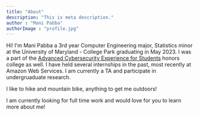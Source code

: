 ```yaml
---
title: "About"
description: "This is meta description."
author : "Mani Pabba"
authorImage : "profile.jpg"
---
```


Hi! I'm Mani Pabba a 3rd year Computer Engineering major, Statistics minor at the University of Maryland - College Park graduating in May 2023. I was a part of the [Advanced Cybersecurity Experience for Students](https://aces.umd.edu/) honors college as well. I have held several internships in the past, most recently at Amazon Web Services. I am currently a TA and participate in undergruaduate research.

I like to hike and mountain bike, anything to get me outdoors!

I am currently looking for full time work and would love for you to learn more about me!
